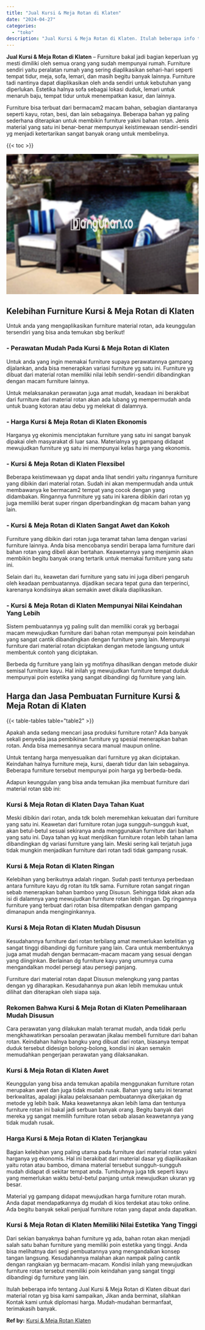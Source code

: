 ```yaml
---
title: "Jual Kursi & Meja Rotan di Klaten"
date: "2024-04-27"
categories: 
  - "toko"
description: "Jual Kursi & Meja Rotan di Klaten. Itulah beberapa info tentang Jual Kursi & Meja Rotan di Klaten dibuat dari material rotan yg bisa kami sampaikan, Jikan an..."
---
```


**Jual Kursi & Meja Rotan di Klaten** – Furniture bakal jadi bagian keperluan yg mesti dimiliki oleh semua orang yang sudah mempunyai rumah. Furniture sendiri yaitu peralatan rumah yang sering diaplikasikan sehari-hari seperti tempat tidur, meja, sofa, lemari, dan masih begitu banyak lainnya. Furniture tadi nantinya dapat diaplikasikan oleh anda sendiri untuk kebutuhan yang diperlukan. Estetika halnya sofa sebagai lokasi duduk, lemari untuk menaruh baju, tempat tidur untuk menempatkan kasur, dan lainnya.

Furniture bisa terbuat dari bermacam2 macam bahan, sebagian diantaranya seperti kayu, rotan, besi, dan lain sebagainya. Beberapa bahan yg paling sederhana diterapkan untuk membikin furniture yakni bahan rotan. Jenis material yang satu ini benar-benar mempunyai keistimewaan sendiri-sendiri yg menjadi ketertarikan sangat banyak orang untuk membelinya.

{{< toc >}}

![Jual Kursi & Meja Rotan di Klaten](/images/kursi-meja-rotan-murah11.png)

## Kelebihan Furniture Kursi & Meja Rotan di Klaten

Untuk anda yang mengaplikasikan furniture material rotan, ada keunggulan tersendiri yang bisa anda temukan sbg berikut!

### \- Perawatan Mudah Pada Kursi & Meja Rotan di Klaten

Untuk anda yang ingin memakai furniture supaya perawatannya gampang dijalankan, anda bisa menerapkan variasi furniture yg satu ini. Furniture yg dibuat dari material rotan memiliki nilai lebih sendiri-sendiri dibandingkan dengan macam furniture lainnya.

Untuk melaksanakan perawatan juga amat mudah, keadaan ini berakibat dari furniture dari material rotan akan ada lubang yg mempermudah anda untuk buang kotoran atau debu yg melekat di dalamnya.

### \- Harga Kursi & Meja Rotan di Klaten Ekonomis

Harganya yg ekonimis menciptakan furniture yang satu ini sangat banyak dipakai oleh masyarakat di luar sana. Materialnya yg gampang didapat mewujudkan furniture yg satu ini mempunyai kelas harga yang ekonomis.

### \- Kursi & Meja Rotan di Klaten Flexsibel

Beberapa keistimewaan yg dapat anda lihat sendiri yaitu ringannya furniture yang dibikin dari material rotan. Sudah ini akan mempermudah anda untuk membawanya ke bermacam2 tempat yang cocok dengan yang didambakan. Ringannya funrniture yg satu ini karena dibikin dari rotan yg juga memiliki berat super ringan diperbandingkan dg macam bahan yang lain.

### \- Kursi & Meja Rotan di Klaten Sangat Awet dan Kokoh

Furniture yang dibikin dari rotan juga teramat tahan lama dengan variasi furniture lainnya. Anda bisa mencobanya sendiri berapa lama furniture dari bahan rotan yang dibeli akan bertahan. Keawetannya yang menjamin akan membikin begitu banyak orang tertarik untuk memakai furniture yang satu ini.

Selain dari itu, keawetan dari furniture yang satu ini juga diberi pengaruh oleh keadaan pembuatannya. dijadikan secara tepat guna dan terperinci, karenanya kondisinya akan semakin awet dikala diaplikasikan.

### \- Kursi & Meja Rotan di Klaten Mempunyai Nilai Keindahan Yang Lebih

Sistem pembuatannya yg paling sulit dan memiliki corak yg berbagai macam mewujudkan furniture dari bahan rotan mempunyai poin keindahan yang sangat cantik dibandingkan dengan furniture yang lain. Mempunyai furniture dari material rotan diciptakan dengan metode langsung untuk membentuk contoh yang diciptakan.

Berbeda dg furniture yang lain yg motifnya dihasilkan dengan metode diukir semisal furniture kayu. Hal inilah yg mewujudkan furniture tempat duduk mempunyai poin estetika yang sangat dibandingi dg furniture yang lain.

## Harga dan Jasa Pembuatan Furniture Kursi & Meja Rotan di Klaten

{{< table-tables table="table2" >}}

Apakah anda sedang mencari jasa produksi furniture rotan? Ada banyak sekali penyedia jasa pembikinan furniture yg spesial menerapkan bahan rotan. Anda bisa memesannya secara manual maupun online.

Untuk tentang harga menyesuaikan dari furniture yg akan diciptakan. Keindahan halnya furniture meja, kursi, daerah tidur dan lain sebagainya. Beberapa furniture tersebut mempunyai poin harga yg berbeda-beda.

Adapun keunggulan yang bisa anda temukan jika membuat furniture dari material rotan sbb ini:

### Kursi & Meja Rotan di Klaten Daya Tahan Kuat

Meski dibikin dari rotan, anda tdk boleh meremehkan kekuatan dari furniture yang satu ini. Keawetan dari furniture rotan juga sungguh-sungguh kuat, akan betul-betul sesuai sekiranya anda menggunakan furniture dari bahan yang satu ini. Daya tahan yg kuat menjdikan furniture rotan lebih tahan lama dibandingkan dg variasi furniture yang lain. Meski sering kali terjatuh juga tidak mungkin menjadikan furniture dari rotan tadi tidak gampang rusak.

### Kursi & Meja Rotan di Klaten Ringan

Kelebihan yang berikutnya adalah ringan. Sudah pasti tentunya perbedaan antara furniture kayu dg rotan itu tdk sama. Furniture rotan sangat ringan sebab menerapkan bahan bamboo yang Disusun. Sehingga tidak akan ada isi di dalamnya yang mewujudkan furniture rotan lebih ringan. Dg ringannya furniture yang terbuat dari rotan bisa ditempatkan dengan gampang dimanapun anda menginginkannya.

### Kursi & Meja Rotan di Klaten Mudah Disusun

Kesudahannya furniture dari rotan terbilang amat memerlukan ketelitian yg sangat tinggi dibandingi dg furniture yang lain. Cara untuk membentuknya juga amat mudah dengan bermacam-macam macam yang sesuai dengan yang diinginkan. Berlainan dg furniture kayu yang umumnya cuma mengandalkan model persegi atau persegi panjang.

Furniture dari material rotan dapat Disusun melengkung yang pantas dengan yg diharapkan. Kesudahannya pun akan lebih memukau untuk dilihat dan diterapkan oleh siapa saja.

### Rekomen Bahwa Kursi & Meja Rotan di Klaten Pemeliharaan Mudah Disusun

Cara perawatan yang dilakukan malah teramat mudah, anda tidak perlu mengkhawatirkan persoalan perawatan jikalau membeli furniture dari bahan rotan. Keindahan halnya bangku yang dibuat dari rotan, biasanya tempat duduk tersebut didesign bolong-bolong, kondisi ini akan semakin memudahkan pengerjaan perawatan yang dilaksanakan.

### Kursi & Meja Rotan di Klaten Awet

Keunggulan yang bisa anda temukan apabila menggunakan furniture rotan merupakan awet dan juga tidak mudah rusak. Bahan yang satu ini teramat berkwalitas, apalagi jikalau pelaksanaan pembuatannya dikerjakan dg metode yg lebih baik. Maka keawetannya akan lebih lama dan tentunya furniture rotan ini bakal jadi serbuan banyak orang. Begitu banyak dari mereka yg sangat memilih furniture rotan sebab alasan keawetannya yang tidak mudah rusak.

### Harga Kursi & Meja Rotan di Klaten Terjangkau

Bagian kelebihan yang paling utama pada furniture dari material rotan yakni harganya yg ekonomis. Hal ini berakibat dari material dasar yg diaplikasikan yaitu rotan atau bamboo, dimana material tersebut sungguh-sungguh mudah didapat di sekitar tempat anda. Tumbuhnya juga tdk seperti kayu yang memerlukan waktu betul-betul panjang untuk mewujudkan ukuran yg besar.

Material yg gampang didapat mewujudkan harga furniture rotan murah. Anda dapat mendapatkannya dg mudah di kios terdekat atau toko online. Ada begitu banyak sekali penjual furniture rotan yang dapat anda dapatkan.

### Kursi & Meja Rotan di Klaten Memiliki Nilai Estetika Yang Tinggi

Dari sekian banyaknya bahan furniture yg ada, bahan rotan akan menjadi salah satu bahan furniture yang memiliki poin estetika yang tinggi. Anda bisa melihatnya dari segi pembuatannya yang mengandalkan konsep tangan langsung. Kesudahannya malahan akan nampak paling cantik dengan rangkaian yg bermacam-macam. Kondisi inilah yang mewujudkan furniture rotan tersebut memiliki poin keindahan yang sangat tinggi dibandingi dg furniture yang lain.

Itulah beberapa info tentang Jual Kursi & Meja Rotan di Klaten dibuat dari material rotan yg bisa kami sampaikan, Jikan anda berminat, silahkan Kontak kami untuk diplomasi harga. Mudah-mudahan bermanfaat, terimakasih banyak.

**Ref by:** [Kursi & Meja Rotan Klaten](https://id.wikipedia.org/wiki/Kursi)
